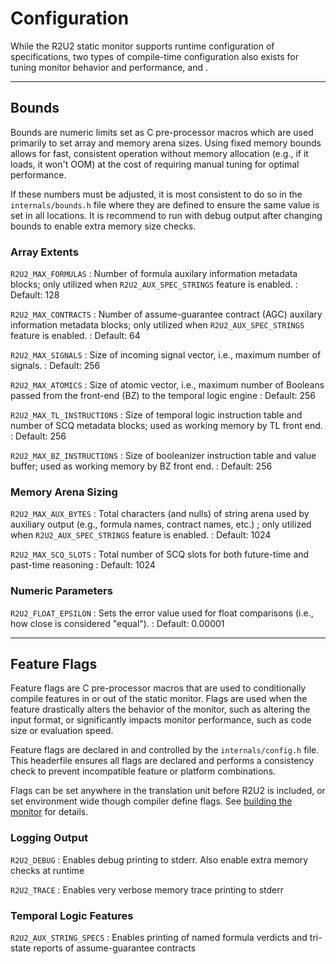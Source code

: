 # Configuration

While the R2U2 static monitor supports runtime configuration of specifications, two types of compile-time configuration also exists for tuning monitor behavior and performance, [](#bounds) and [](#feature-flags).

---

## Bounds

Bounds are numeric limits set as C pre-processor macros which are used primarily to set array and memory arena sizes.
Using fixed memory bounds allows for fast, consistent operation without memory allocation (e.g., if it loads, it won't OOM) at the cost of requiring manual tuning for optimal performance.

If these numbers must be adjusted, it is most consistent to do so in the `internals/bounds.h` file where they are defined to ensure the same value is set in all locations.
It is recommend to run with debug output after changing bounds to enable extra memory size checks.


### Array Extents

`R2U2_MAX_FORMULAS`
: Number of formula auxilary information metadata blocks; only utilized when `R2U2_AUX_SPEC_STRINGS` feature is enabled. 
: Default: 128

`R2U2_MAX_CONTRACTS`
: Number of assume-guarantee contract (AGC) auxilary information metadata blocks; only utilized when `R2U2_AUX_SPEC_STRINGS` feature is enabled. 
: Default: 64

`R2U2_MAX_SIGNALS`
: Size of incoming signal vector, i.e., maximum number of signals. 
: Default: 256

`R2U2_MAX_ATOMICS`
: Size of atomic vector, i.e., maximum number of Booleans passed from the front-end (BZ) to the temporal logic engine
: Default: 256

`R2U2_MAX_TL_INSTRUCTIONS`
: Size of temporal logic instruction table and number of SCQ metadata blocks; used as working memory by TL front end. 
: Default: 256

`R2U2_MAX_BZ_INSTRUCTIONS`
: Size of booleanizer instruction table and value buffer; used as working memory by BZ front end. 
: Default: 256


### Memory Arena Sizing

`R2U2_MAX_AUX_BYTES`
: Total characters (and nulls) of string arena used by auxiliary output (e.g., formula names, contract names, etc.) ; only utilized when `R2U2_AUX_SPEC_STRINGS` feature is enabled. 
: Default: 1024

`R2U2_MAX_SCQ_SLOTS`
: Total number of SCQ slots for both future-time and past-time reasoning
: Default: 1024

### Numeric Parameters

`R2U2_FLOAT_EPSILON`
: Sets the error value used for float comparisons (i.e., how close is considered "equal").
: Default: 0.00001

---

## Feature Flags

Feature flags are C pre-processor macros that are used to conditionally compile features in or out of the static monitor.
Flags are used when the feature drastically alters the behavior of the monitor, such as altering the input format, or significantly impacts monitor performance, such as code size or evaluation speed.

Feature flags are declared in and controlled by the `internals/config.h` file.
This headerfile ensures all flags are declared and performs a consistency check to prevent incompatible feature or platform combinations.

Flags can be set anywhere in the translation unit before R2U2 is included, or set environment wide though compiler define flags.
See [building the monitor](./building.md) for details.

### Logging Output

`R2U2_DEBUG`
: Enables debug printing to stderr. Also enable extra memory checks at runtime

`R2U2_TRACE`
: Enables very verbose memory trace printing to stderr


### Temporal Logic Features

`R2U2_AUX_STRING_SPECS`
: Enables printing of named formula verdicts and tri-state reports of assume-guarantee contracts

